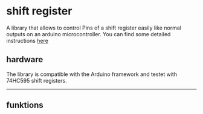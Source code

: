 # shift register
A library that allows to control Pins of a shift register easily like normal outputs on an arduino microcontroller. You can find some detailed instructions [here](https://makeandcreate.4lima.de/en/shift-register-74hc595-for-arduino/)

## hardware

The library is compatible with the Arduino framework and testet with 74HC595 shift registers.

----------------------------------------
## funktions

